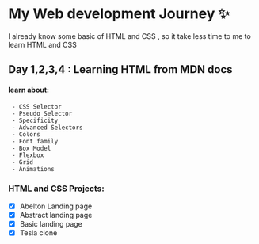 # My Web development Journey ✨
I already know some basic of HTML and CSS , so it take less time to me to learn 
HTML and CSS

## Day 1,2,3,4 : Learning HTML from MDN docs
 #### learn about:
     - CSS Selector
     - Pseudo Selector
     - Specificity
     - Advanced Selectors
     - Colors
     - Font family
     - Box Model
     - Flexbox
     - Grid
     - Animations


### HTML and CSS Projects:
- [X] Abelton Landing page
- [x] Abstract landing page
- [x] Basic landing page
- [x] Tesla clone 
